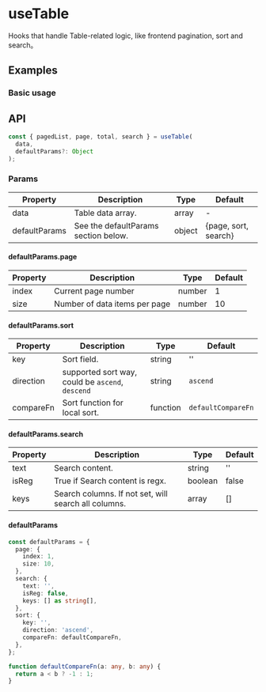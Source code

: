 # useTable

Hooks that handle Table-related logic, like frontend pagination, sort and search。

## Examples

### Basic usage

<demo src="./demo/demo.vue"
  language="vue"
  title="Basic usage"
  desc="">
</demo>

## API

```javascript
const { pagedList, page, total, search } = useTable(
  data,
  defaultParams?: Object
);
```

### Params

| Property      | Description                          | Type   | Default              |
| ------------- | ------------------------------------ | ------ | -------------------- |
| data          | Table data array.                    | array  | -                    |
| defaultParams | See the defaultParams section below. | object | {page, sort, search} |

#### defaultParams.page

| Property | Description                   | Type   | Default |
| -------- | ----------------------------- | ------ | ------- |
| index    | Current page number           | number | 1       |
| size     | Number of data items per page | number | 10      |

#### defaultParams.sort

| Property  | Description                                      | Type     | Default            |
| --------- | ------------------------------------------------ | -------- | ------------------ |
| key       | Sort field.                                      | string   | ''                 |
| direction | supported sort way, could be `ascend`, `descend` | string   | `ascend`           |
| compareFn | Sort function for local sort.                    | function | `defaultCompareFn` |

#### defaultParams.search

| Property | Description                                          | Type    | Default |
| -------- | ---------------------------------------------------- | ------- | ------- |
| text     | Search content.                                      | string  | ''      |
| isReg    | True if Search content is regx.                      | boolean | false   |
| keys     | Search columns. If not set, will search all columns. | array   | []      |

#### defaultParams

```ts
const defaultParams = {
  page: {
    index: 1,
    size: 10,
  },
  search: {
    text: '',
    isReg: false,
    keys: [] as string[],
  },
  sort: {
    key: '',
    direction: 'ascend',
    compareFn: defaultCompareFn,
  },
};
```

```ts
function defaultCompareFn(a: any, b: any) {
  return a < b ? -1 : 1;
}
```
